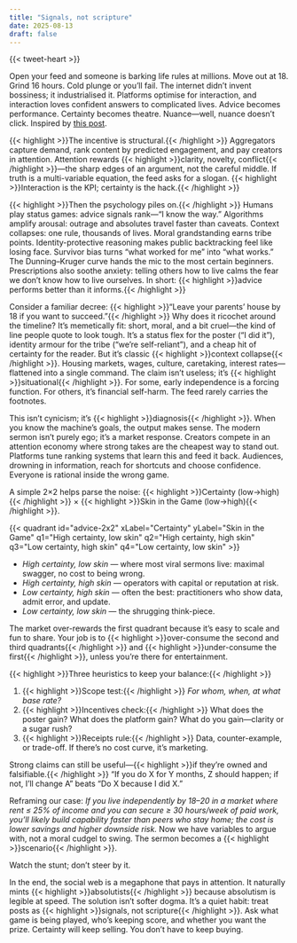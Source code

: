 ```yaml
---
title: "Signals, not scripture"
date: 2025-08-13
draft: false
---
```


{{< tweet-heart >}}

Open your feed and someone is barking life rules at millions. Move out at 18. Grind 16 hours. Cold plunge or you’ll fail. The internet didn’t invent bossiness; it industrialised it. Platforms optimise for interaction, and interaction loves confident answers to complicated lives. Advice becomes performance. Certainty becomes theatre. Nuance—well, nuance doesn’t click. Inspired by [this post](https://x.com/levelsio/status/1955007146728493451).

{{< highlight >}}The incentive is structural.{{< /highlight >}} Aggregators capture demand, rank content by predicted engagement, and pay creators in attention. Attention rewards {{< highlight >}}clarity, novelty, conflict{{< /highlight >}}—the sharp edges of an argument, not the careful middle. If truth is a multi-variable equation, the feed asks for a slogan. {{< highlight >}}Interaction is the KPI; certainty is the hack.{{< /highlight >}}

{{< highlight >}}Then the psychology piles on.{{< /highlight >}} Humans play status games: advice signals rank—“I know the way.” Algorithms amplify arousal: outrage and absolutes travel faster than caveats. Context collapses: one rule, thousands of lives. Moral grandstanding earns tribe points. Identity-protective reasoning makes public backtracking feel like losing face. Survivor bias turns “what worked for me” into “what works.” The Dunning–Kruger curve hands the mic to the most certain beginners. Prescriptions also soothe anxiety: telling others how to live calms the fear we don’t know how to live ourselves. In short: {{< highlight >}}advice performs better than it informs.{{< /highlight >}}

Consider a familiar decree: {{< highlight >}}“Leave your parents’ house by 18 if you want to succeed.”{{< /highlight >}} Why does it ricochet around the timeline? It’s memetically fit: short, moral, and a bit cruel—the kind of line people quote to look tough. It’s a status flex for the poster (“I did it”), identity armour for the tribe (“we’re self-reliant”), and a cheap hit of certainty for the reader. But it’s classic {{< highlight >}}context collapse{{< /highlight >}}. Housing markets, wages, culture, caretaking, interest rates—flattened into a single command. The claim isn’t useless; it’s {{< highlight >}}situational{{< /highlight >}}. For some, early independence is a forcing function. For others, it’s financial self-harm. The feed rarely carries the footnotes.

This isn’t cynicism; it’s {{< highlight >}}diagnosis{{< /highlight >}}. When you know the machine’s goals, the output makes sense. The modern sermon isn’t purely ego; it’s a market response. Creators compete in an attention economy where strong takes are the cheapest way to stand out. Platforms tune ranking systems that learn this and feed it back. Audiences, drowning in information, reach for shortcuts and choose confidence. Everyone is rational inside the wrong game.

A simple 2×2 helps parse the noise: {{< highlight >}}Certainty (low→high){{< /highlight >}} × {{< highlight >}}Skin in the Game (low→high){{< /highlight >}}.

{{< quadrant id="advice-2x2" xLabel="Certainty" yLabel="Skin in the Game" q1="High certainty, low skin" q2="High certainty, high skin" q3="Low certainty, high skin" q4="Low certainty, low skin" >}}

- *High certainty, low skin* — where most viral sermons live: maximal swagger, no cost to being wrong.  
- *High certainty, high skin* — operators with capital or reputation at risk.  
- *Low certainty, high skin* — often the best: practitioners who show data, admit error, and update.  
- *Low certainty, low skin* — the shrugging think-piece.

The market over-rewards the first quadrant because it’s easy to scale and fun to share. Your job is to {{< highlight >}}over-consume the second and third quadrants{{< /highlight >}} and {{< highlight >}}under-consume the first{{< /highlight >}}, unless you’re there for entertainment.

{{< highlight >}}Three heuristics to keep your balance:{{< /highlight >}}

1) {{< highlight >}}Scope test:{{< /highlight >}} *For whom, when, at what base rate?*  
2) {{< highlight >}}Incentives check:{{< /highlight >}} What does the poster gain? What does the platform gain? What do you gain—clarity or a sugar rush?  
3) {{< highlight >}}Receipts rule:{{< /highlight >}} Data, counter-example, or trade-off. If there’s no cost curve, it’s marketing.

Strong claims can still be useful—{{< highlight >}}if they’re owned and falsifiable.{{< /highlight >}} “If you do X for Y months, Z should happen; if not, I’ll change A” beats “Do X because I did X.”

Reframing our case: *If you live independently by 18–20 in a market where rent ≤ 25% of income and you can secure ≥ 30 hours/week of paid work, you’ll likely build capability faster than peers who stay home; the cost is lower savings and higher downside risk.* Now we have variables to argue with, not a moral cudgel to swing. The sermon becomes a {{< highlight >}}scenario{{< /highlight >}}.

Watch the stunt; don’t steer by it.

In the end, the social web is a megaphone that pays in attention. It naturally mints {{< highlight >}}absolutists{{< /highlight >}} because absolutism is legible at speed. The solution isn’t softer dogma. It’s a quiet habit: treat posts as {{< highlight >}}signals, not scripture{{< /highlight >}}. Ask what game is being played, who’s keeping score, and whether you want the prize. Certainty will keep selling. You don’t have to keep buying.


